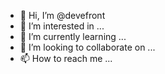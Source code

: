 - 👋 Hi, I’m @devefront
- 👀 I’m interested in ...
- 🌱 I’m currently learning ...
- 💞️ I’m looking to collaborate on ...
- 📫 How to reach me ...

<!---
devefront/devefront is a ✨ special ✨ repository because its `README.md` (this file) appears on your GitHub profile.
You can click the Preview link to take a look at your changes.
--->
